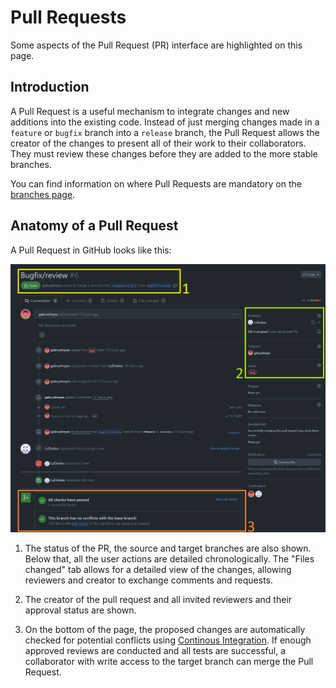 # Pull Requests

Some aspects of the Pull Request (PR) interface are highlighted on this page.

## Introduction

A Pull Request is a useful mechanism to integrate changes and new additions into the existing code. Instead of just merging changes made in a `feature` or `bugfix` branch into a `release` branch, the Pull Request allows the creator of the changes to present all of their work to their collaborators. They must review these changes before they are added to the more stable branches.

You can find information on where Pull Requests are mandatory on the [branches page](./branch_types.md).

## Anatomy of a Pull Request

A Pull Request in GitHub looks like this:

![image](./images/pr_overview.png)

1. The status of the PR, the source and target branches are also shown. Below that, all the user actions are detailed chronologically. The "Files changed" tab allows for a detailed view of the changes, allowing reviewers and creator to exchange comments and requests.

2. The creator of the pull request and all invited reviewers and their approval status are shown.

3. On the bottom of the page, the proposed changes are automatically checked for potential conflicts using [Continous Integration](../ci/ci.md). If enough approved reviews are conducted and all tests are successful, a collaborator with write access to the target branch can merge the Pull Request.
